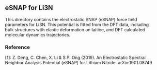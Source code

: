 ## eSNAP for Li3N

This directory contains the electrostatic SNAP (eSNAP) force field parameters for Li3N. This potential is fitted from the DFT data, including bulk structures with elastic deformation on lattice, and DFT calculated molecular dynamics trajectories.


### Reference
[1]: Z. Deng, C. Chen, X. Li & S.P. Ong (2019). An Electrostatic Spectral Neighbor Analysis Potential (eSNAP) for Lithium Nitride. arXiv:1901.08749
